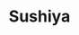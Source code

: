 ---
layout: place
title: "Sushiya"
permalink: /california/chula-vista/sushiya.html
stateAbbr: CA
stateName: California
cityName: Chula Vista
seo:
  name: "Sushiya"
  type: Restaurant
  links: null
description: "Sushiya serves delicious sushi in Chula Vista, California. Try fresh Japanese dishes for a great dining experience. "
place_id: ChIJ6UjJUpdF2YARGx8HTeKunfk
photos:
  - name: >-
      places/ChIJ6UjJUpdF2YARGx8HTeKunfk/photos/AeeoHcL116VV5JPU7KcmEBFVPpvZmXwvun2Mv_aKiPRo2bPuaEyMukMjWaF3x8sUNngEiRDPHF9CXMOZoR4zdXTWyrwtMJI5dpo8Mks3ebIxFjC8aITUNtLJA8gEr-wsJPw8TFK1E6Y2ByfD3SYtyPyUl-v9IP2my8m2LZ4S2rmVtF8K1ZS16a_T1gYzN_ritNjBW9sZr0wX0S503qi_q-jXoWGn7YV407_DfGP6OTWg13577T7sk2yH3Da8_2KbTITML4XCjoJR0lKH6dnTXi1g71f0ql47tZ7DFAI-s_McI5QrRNsUZgWJN6i3aepzUqQuNX-pdZcs_XoF1hZWNfQatNJf1-P9BnYww588M_bblQOeENloRrjlRhwQyQGwsu5861Lcz-WP0rEs4oPQ53EQ_-6LCiyp7uiaGvSinyw44soA6A
    widthPx: 4032
    heightPx: 3024
    authorAttributions:
      - displayName: Jeff Cooperhouse
        uri: https://maps.google.com/maps/contrib/116375863941506286933
        photoUri: >-
          https://lh3.googleusercontent.com/a-/ALV-UjWB345L6OMOlfvAg1xbRilvbwhWAjnE5cQ9W-yfa4rG60Ebs0dE=s100-p-k-no-mo
    flagContentUri: >-
      https://www.google.com/local/imagery/report/?cb_client=maps_api_places.places_api&image_key=!1e10!2sCIHM0ogKEICAgMDw2fjDFw&hl=en-US
    googleMapsUri: >-
      https://www.google.com/maps/place//data=!3m4!1e2!3m2!1sCIHM0ogKEICAgMDw2fjDFw!2e10!4m2!3m1!1s0x80d9459752c948e9:0xf99daee24d071f1b
  - name: >-
      places/ChIJ6UjJUpdF2YARGx8HTeKunfk/photos/AeeoHcJz0w36TXanv80uWj5GoVNWhq7Hti8OMkQHxwBNNi2jzNKosZTGM-rKQMkQ2QMZ48q6s3GelwRInfuDPdHwlECiRGPJ5I5TftVIMP0YrNXFpp4a4PgSGXAFdfyTpDZaVnYNFOI5fwIUVC7rY5Wdxu3HeMPuzLe54N-UbbW7Iqtx1KyftgEbCW9hWOhVb59jk6wsGf52-KiuKS8oQLes-uPAkAVYWgS5hTnZai_LbURFnz5ZDLWNfB98A4NDGtA11o2j8AdKknGQxRPUos2s8BzE3OAkpFblRTWFnaFnVfCnYmPvLy0QizgLf29hwhpg3FT18GnYk-wGQX8EBZZ_D-8kbahCy-91189bSCIptkOkYt7qae3278GjRdczRTlzp3o9_vE90EqvvYflUbHupQCEMxqKr4EY76enSfpc2oU
    widthPx: 4032
    heightPx: 3024
    authorAttributions:
      - displayName: Jeff Cooperhouse
        uri: https://maps.google.com/maps/contrib/116375863941506286933
        photoUri: >-
          https://lh3.googleusercontent.com/a-/ALV-UjWB345L6OMOlfvAg1xbRilvbwhWAjnE5cQ9W-yfa4rG60Ebs0dE=s100-p-k-no-mo
    flagContentUri: >-
      https://www.google.com/local/imagery/report/?cb_client=maps_api_places.places_api&image_key=!1e10!2sCIHM0ogKEICAgMDw2fjDZw&hl=en-US
    googleMapsUri: >-
      https://www.google.com/maps/place//data=!3m4!1e2!3m2!1sCIHM0ogKEICAgMDw2fjDZw!2e10!4m2!3m1!1s0x80d9459752c948e9:0xf99daee24d071f1b
  - name: >-
      places/ChIJ6UjJUpdF2YARGx8HTeKunfk/photos/AeeoHcJxEgTZtnUWlCBZb8x0iGXJM6MUEqzA7KwMkgdqkWiIekcrsfMj5rmcWAT4jyEm72FuhSFKP81OsA4n7EQDjwzRjwf2SHLUAEKC0RTzmoWabF-jdyPRZOj1CHhWK7A-KcmHVEgPDEIHsOd8hSO9QqGAQGUK0n-a7oTLQnaYEwJbCQMytw0dEiFovKO2tGQYHBcsC-6R1w3EnA7oGz90DI08-z841IX9QzA6urlKyxlknVQFw9xkGUs6EN-YfwW7NK90nePN2-S8I6BeyK5L9ppavjcXJA24idyabtmmGawbBAVHivlJLhy2FjfbymNeiVTvphdbxc5qNLbM_Ic4wTFvZKBuAJeaZt0trDIabxdITwMco6pE-DIxS6luRp5d-IWyGg7ajE0MfjxLS2TQ3Yz98nCERNoKK5w7kpAo5jYAkLYa
    widthPx: 3024
    heightPx: 4032
    authorAttributions:
      - displayName: Jeff Cooperhouse
        uri: https://maps.google.com/maps/contrib/116375863941506286933
        photoUri: >-
          https://lh3.googleusercontent.com/a-/ALV-UjWB345L6OMOlfvAg1xbRilvbwhWAjnE5cQ9W-yfa4rG60Ebs0dE=s100-p-k-no-mo
    flagContentUri: >-
      https://www.google.com/local/imagery/report/?cb_client=maps_api_places.places_api&image_key=!1e10!2sCIHM0ogKEICAgMDw2fjDpwE&hl=en-US
    googleMapsUri: >-
      https://www.google.com/maps/place//data=!3m4!1e2!3m2!1sCIHM0ogKEICAgMDw2fjDpwE!2e10!4m2!3m1!1s0x80d9459752c948e9:0xf99daee24d071f1b
  - name: >-
      places/ChIJ6UjJUpdF2YARGx8HTeKunfk/photos/AeeoHcIq_V71Ktl_W-PniG7qpw_8IilE5ZGe9TQibygw8fUuXifT_Qm_BMsZOCIe6n13hm-hbKdhPFBz0kxiZRcmUCegNCUsIi9q7O-FTWH11eafDdzsjN-KUlDtlNNaDkee5LZdQGGgs--RbrDdJwe7zq3s0As89p0lxkB0Ympvd6se5k0xsWDr-DAtoRhd-TZM04cNv_jnwm0JhM4iI2UtBr0IDYZPZM2ffgTw1lt3NmTzPpGvNWPvF9gsb8dR-iNFwhLXR2nZ7aFLPJPy-xtlwFckSAirSd-rHiC_u_6gS-xav-p1R66kaPruGkBlok8qdOGeLePk64kgP7AjLD54TFxmBKXELvzbglF53_4r8Qh8_bCDNO-OWNKnQlpY4zDuBZEm6xDnwvSu_BwEELPd1_ua8m5HILWhxRErle7flQnXJQ
    widthPx: 4032
    heightPx: 3024
    authorAttributions:
      - displayName: Jeff Cooperhouse
        uri: https://maps.google.com/maps/contrib/116375863941506286933
        photoUri: >-
          https://lh3.googleusercontent.com/a-/ALV-UjWB345L6OMOlfvAg1xbRilvbwhWAjnE5cQ9W-yfa4rG60Ebs0dE=s100-p-k-no-mo
    flagContentUri: >-
      https://www.google.com/local/imagery/report/?cb_client=maps_api_places.places_api&image_key=!1e10!2sCIHM0ogKEICAgMDw2fjDJw&hl=en-US
    googleMapsUri: >-
      https://www.google.com/maps/place//data=!3m4!1e2!3m2!1sCIHM0ogKEICAgMDw2fjDJw!2e10!4m2!3m1!1s0x80d9459752c948e9:0xf99daee24d071f1b
  - name: >-
      places/ChIJ6UjJUpdF2YARGx8HTeKunfk/photos/AeeoHcJ7yDLW31UX8s5ogod406QiBDNr_Ejv_hz9vbgfvAGenQVw6rfYBzf-sk96-_OK2NZug8-7hU93rCjpYht5J_LKaBM5zv7ALPjkTakFc4HFTyBDzmiTwmhY6AZ9p8kyJk42BEFEniqWlsIavFNJFKU41uBuNO7ommqQWJYUP9W_fFK7ccPY1zpKUvGZT8RWQiqGLNNB4agpMTNdYIERPzd6wjobp0dmwFmFSDnHxnLssSwXd5aVPQH1-qUFR_dfWJMyYiLq-YpqtPg5zK0Eg5z79l33JwsMo2V5BA3x8C6SBjLT7NGONaRJJmJKEmKIrqD73_KUWo4MJ8gPzpJiaQvvJje7HgquOm-RjXBDFcc0CZXbOIy5eoYutJw-dpPTmt3_DUaYoKLhTzzLpcuo20h8bZVbuOZswsIWsUyx1-DxxEw
    widthPx: 3024
    heightPx: 4032
    authorAttributions:
      - displayName: Jeff Cooperhouse
        uri: https://maps.google.com/maps/contrib/116375863941506286933
        photoUri: >-
          https://lh3.googleusercontent.com/a-/ALV-UjWB345L6OMOlfvAg1xbRilvbwhWAjnE5cQ9W-yfa4rG60Ebs0dE=s100-p-k-no-mo
    flagContentUri: >-
      https://www.google.com/local/imagery/report/?cb_client=maps_api_places.places_api&image_key=!1e10!2sCIHM0ogKEICAgMDw2fjDlwE&hl=en-US
    googleMapsUri: >-
      https://www.google.com/maps/place//data=!3m4!1e2!3m2!1sCIHM0ogKEICAgMDw2fjDlwE!2e10!4m2!3m1!1s0x80d9459752c948e9:0xf99daee24d071f1b
  - name: >-
      places/ChIJ6UjJUpdF2YARGx8HTeKunfk/photos/AeeoHcJ-GCutplQtuU0pn-gKbyF3K7UpSjyplfQCKYMmBJzSOou0fHmcCMpyQIkytUzyW4fXfRP5ewi5vrL27WnxAEKWGU7jdVK6EE1hCESxbugR_n2Tai3eTI9--O1RlCBWK8adZpEMGnXFueu1PrLLLsmcECXn03JW5PfT-Cd3UGCpvAaPWRTMkT60xrvp8_yYO61MGxOrmaCDFJbomZniIUR7n8e0qRzSYZ2qmNA_xvdvkecO2mMQTgFmvNHe1p6V14iOxo6RdpFOvDKW_nN8aNmu-F8kAN9hol0I-tKy5Yg7TNSLT_gz3wp5XdFbVO43lRmBz_ytWJJJp70mdAgVsWCVQRAvuKbeJMG7RmBSeRpDss8dOVdF8Rde8cLqLrgLPUi_6vvVRKAKpm0UiAXwNdcs35WYf23eLNqyH3i_RMkC9w
    widthPx: 3600
    heightPx: 4800
    authorAttributions:
      - displayName: Diablito NorCal
        uri: https://maps.google.com/maps/contrib/116814234425303672566
        photoUri: >-
          https://lh3.googleusercontent.com/a-/ALV-UjUMXzdgQh7G_dwty0sdubWxbfCjmi3QMoD6Pu55jlCmwhWPRJ-grQ=s100-p-k-no-mo
    flagContentUri: >-
      https://www.google.com/local/imagery/report/?cb_client=maps_api_places.places_api&image_key=!1e10!2sCIHM0ogKEICAgICRvpzWKg&hl=en-US
    googleMapsUri: >-
      https://www.google.com/maps/place//data=!3m4!1e2!3m2!1sCIHM0ogKEICAgICRvpzWKg!2e10!4m2!3m1!1s0x80d9459752c948e9:0xf99daee24d071f1b
  - name: >-
      places/ChIJ6UjJUpdF2YARGx8HTeKunfk/photos/AeeoHcK0ssgphP4pIYe5HQUQR98pOP2Z54CBJNbFlonGP8fHTsX1rYI5pEMf9oh2gj8sxFAVGVK6F2B1WGUAX5GoZeD_xlwt-dGpsWYWe9Xo86J4UT7VyQlwN1jOwCIh_u3lNn941CEqOTGFTMDB12jvY7vPrE-89M2xB9L9xXLzw9VZXKjyncO5fhTD6F5jWEPeQE7aEV7cQ1SxW6YX2ufALauJ2JwgiggbPLkzQEDxAPX_iuEDysOhxXwkk-SI_wfInicH5jMIC3tJTMZG0wxzPB4_tHwCqEHStiMtv1BBzvD1dcUu-Pcfag9DHtP_pZXzu8THJwcNDqHoI0PIvPlrBDNEJhTOr4CvXhmfjrfBWOMr70yCdkYjyhd3q0eohALfKrX8tNdUrbiXR1X6Y5m1d6J6XXNQRGwbWcrL5sxOlaxqmVlV
    widthPx: 4032
    heightPx: 3024
    authorAttributions:
      - displayName: Ken Lee
        uri: https://maps.google.com/maps/contrib/110827424056529299686
        photoUri: >-
          https://lh3.googleusercontent.com/a/ACg8ocL7FcZYf52u8SftaP7fWYp3x6kFMeWvEB6YaCkga1Fds73kbQ=s100-p-k-no-mo
    flagContentUri: >-
      https://www.google.com/local/imagery/report/?cb_client=maps_api_places.places_api&image_key=!1e10!2sCIHM0ogKEICAgIDrnpXwlQE&hl=en-US
    googleMapsUri: >-
      https://www.google.com/maps/place//data=!3m4!1e2!3m2!1sCIHM0ogKEICAgIDrnpXwlQE!2e10!4m2!3m1!1s0x80d9459752c948e9:0xf99daee24d071f1b
  - name: >-
      places/ChIJ6UjJUpdF2YARGx8HTeKunfk/photos/AeeoHcIG47r8u_Sy1IS77MBN7Agg5ZIvCLIKezmKT8tEGx2jHtBEzW3hDV07mmor9kK1edbgpuF557LooOctKIhVl6P0yUviRq5rvFs1hip0c5immTJCH7xpqqb_0QfoM_GkoIDAFQPcedbUIgfmRaTUawN7CN4PC0p6s2sXjS2Ux4Kk6HX-D7gznEFHMi6G43K4jwo04fJ3AyagzV3cdeLfQdG1BNW3L2c2vaMOMwzfg0jscyJwZ8pyOICTAvsx285_0rjWQZ2X_EFzVXvQRZzkaX4byW-kjyzHovHMgTsmg7aMd5S2WOzJjXbspCypyTVVSp8G7aHcdZ30opYNIqzEFDWQMJa3LaCOQfjZ8q1CsOS1FJJh3uLVyopfxfRsXCxA2ZoPCCYdycRZCL5cJrbzXOuUJyGeBBXpJPoNF1K265Qymg
    widthPx: 4032
    heightPx: 3024
    authorAttributions:
      - displayName: Ken Lee
        uri: https://maps.google.com/maps/contrib/110827424056529299686
        photoUri: >-
          https://lh3.googleusercontent.com/a/ACg8ocL7FcZYf52u8SftaP7fWYp3x6kFMeWvEB6YaCkga1Fds73kbQ=s100-p-k-no-mo
    flagContentUri: >-
      https://www.google.com/local/imagery/report/?cb_client=maps_api_places.places_api&image_key=!1e10!2sCIHM0ogKEICAgIDrnpXwVQ&hl=en-US
    googleMapsUri: >-
      https://www.google.com/maps/place//data=!3m4!1e2!3m2!1sCIHM0ogKEICAgIDrnpXwVQ!2e10!4m2!3m1!1s0x80d9459752c948e9:0xf99daee24d071f1b
  - name: >-
      places/ChIJ6UjJUpdF2YARGx8HTeKunfk/photos/AeeoHcId4-I6zCPN355FLCrweahA1WVZZHf7p7QFM-1hx4JTb9-yg9Icm4PkPq7SgQLymkjUEeBGGFRI2QU0nscoVgOpaRWEpCJM_6O5pZOLwQCII6lWyOOoHoGMEnbCCIOfQiuim0_uHJMplntb_S8PPP4wGF6yEXRjmDaBNcEu4-itba01tTy7RWPSo7phKO_RS2TlRcs1MfZs-0Z3PseYSJRqgVldUd5pxS9tBDsikKErNkmMF0Rtexuc-SGVx_fGhqTxLshKQq20UfvM7eXYvY8CkRoHyhjkeckCvX9JkyMzN8ztzBKowdWew38N4qbpNAoHfNTXruCd-miRA3FgdL0ReOTNGb91LoG_yLDbe6FQFajl8yuunRY9YnwWSe93OCUoZt0ohGLJqiWNeMZ4I6ml5y4kN-s7k3afdVofFQAHB0sI
    widthPx: 3024
    heightPx: 4032
    authorAttributions:
      - displayName: Alana Tory
        uri: https://maps.google.com/maps/contrib/107931625986547117718
        photoUri: >-
          https://lh3.googleusercontent.com/a-/ALV-UjVq7DhnrDE19fwB5h9a1RDtlfEctj5A6RpzZkG41KmK-e2D0Wc2=s100-p-k-no-mo
    flagContentUri: >-
      https://www.google.com/local/imagery/report/?cb_client=maps_api_places.places_api&image_key=!1e10!2sCIHM0ogKEICAgMCg2YT_0gE&hl=en-US
    googleMapsUri: >-
      https://www.google.com/maps/place//data=!3m4!1e2!3m2!1sCIHM0ogKEICAgMCg2YT_0gE!2e10!4m2!3m1!1s0x80d9459752c948e9:0xf99daee24d071f1b
  - name: >-
      places/ChIJ6UjJUpdF2YARGx8HTeKunfk/photos/AeeoHcKUAdr-8s9l65sU0b6PFi1bTCi5-m4IUFABItshUorUUTW5rhJriNQtCbgOw_TeLqryDcWWD6NX4UhfYlaktXD5pzysLssjvTKFa6dczt2XUseahszZF_1SVYLbzIpxAtfZMGe8wzldBKdBQAaF_mCb13PqIrkQUBul1uLdyziljkBVcXo-UebfmlddE8CtkqjQ3TTLWK63nrqx_aJqs2Ycw97B0aK_NGQxSeFIWHP1-l6rQ7HDxUleM-K7_Cnf1nklbGWvQJqGEBkiUN-FMhkCTKNl0je8UzFk1BG38b180PBVLfOiBtjB2nQygpjGNUO12bAco9RW6vWN3f6ybBJQgnqUBB2G5OOLGemza_Lu7Hce-2VFJI3lopGIHZiluhv9Hn1UF6ohpC0811qHT3M9HqdwvrQzR1IG3ZUdlFjTgA
    widthPx: 3000
    heightPx: 4000
    authorAttributions:
      - displayName: Carlos Quiroz
        uri: https://maps.google.com/maps/contrib/102992120530009454627
        photoUri: >-
          https://lh3.googleusercontent.com/a-/ALV-UjW2-XzXAC8KjoC-LtudlWpg_kxnnnD-jYb5aXuYh7oxyecpbvss=s100-p-k-no-mo
    flagContentUri: >-
      https://www.google.com/local/imagery/report/?cb_client=maps_api_places.places_api&image_key=!1e10!2sCIHM0ogKEICAgICV3O7NfQ&hl=en-US
    googleMapsUri: >-
      https://www.google.com/maps/place//data=!3m4!1e2!3m2!1sCIHM0ogKEICAgICV3O7NfQ!2e10!4m2!3m1!1s0x80d9459752c948e9:0xf99daee24d071f1b
address: '2013, 2015 Birch Rd #1603, Chula Vista, CA 91915, USA'
street: '2013, 2015 Birch Rd #1603'
city: Chula Vista
state: CA
zip: '91915'
country: USA
neighborhood: Otay Ranch
latitude: '32.623015'
longitude: '-116.964086'
accessibility_options:
  wheelchairAccessibleParking: true
  wheelchairAccessibleEntrance: true
  wheelchairAccessibleRestroom: true
  wheelchairAccessibleSeating: true
business_status: OPERATIONAL
name: Sushiya
google_maps_links:
  directionsUri: >-
    https://www.google.com/maps/dir//''/data=!4m7!4m6!1m1!4e2!1m2!1m1!1s0x80d9459752c948e9:0xf99daee24d071f1b!3e0
  placeUri: https://maps.google.com/?cid=17986724773765783323
  writeAReviewUri: >-
    https://www.google.com/maps/place//data=!4m3!3m2!1s0x80d9459752c948e9:0xf99daee24d071f1b!12e1
  reviewsUri: >-
    https://www.google.com/maps/place//data=!4m4!3m3!1s0x80d9459752c948e9:0xf99daee24d071f1b!9m1!1b1
  photosUri: >-
    https://www.google.com/maps/place//data=!4m3!3m2!1s0x80d9459752c948e9:0xf99daee24d071f1b!10e5
primary_type: Japanese Restaurant
opening_hours:
  regular: null
  current: null
secondary_opening_hours:
  regular:
    weekdayDescriptions: null
    type: null
  current:
    weekdayDescriptions: null
    type: null
phone: null
price_level: null
price_range: null
rating: null
rating_count: 0
website: null
reviews: null
parking_options: null
payment_options: null
allow_dogs: null
curbside_pickup: null
delivery: null
dine_in: null
good_for_children: null
good_for_groups: null
good_for_sports: null
live_music: null
menu_for_children: null
outdoor_seating: null
reservable: null
restroom: null
serves_beer: null
serves_breakfast: null
serves_brunch: null
serves_cocktails: null
serves_coffee: null
serves_dinner: null
serves_dessert: null
serves_lunch: null
serves_vegetarian_food: null
serves_wine: null
takeout: null
update_category: essentials
summary: null

---